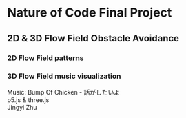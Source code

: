 # Nature of Code Final Project
## 2D & 3D Flow Field Obstacle Avoidance
### 2D Flow Field patterns
### 3D Flow Field music visualization
Music: Bump Of Chicken - 話がしたいよ </br>
p5.js & three.js </br>
Jingyi Zhu </br>
